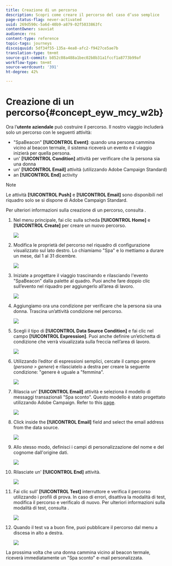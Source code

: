 ```yaml
---
title: Creazione di un percorso
description: Scopri come creare il percorso del caso d’uso semplice
page-status-flag: never-activated
uuid: 269d590c-5a6d-40b9-a879-02f5033863fc
contentOwner: sauviat
audience: rns
content-type: reference
topic-tags: journeys
discoiquuid: 5df34f55-135a-4ea8-afc2-f9427ce5ae7b
translation-type: tm+mt
source-git-commit: b852c08a488a1bec02b8b31a1fccf1a8773b99af
workflow-type: tm+mt
source-wordcount: '391'
ht-degree: 42%

---
```



# Creazione di un percorso{#concept_eyw_mcy_w2b}

Ora l’**utente aziendale** può costruire il percorso. Il nostro viaggio includerà solo un percorso con le seguenti attività:

* &quot;SpaBeacon&quot; **[!UICONTROL Event]**: quando una persona cammina vicino al beacon termale, il sistema riceverà un evento e il viaggio inizierà per quella persona.
* un&#39; **[!UICONTROL Condition]** attività per verificare che la persona sia una donna
* un&#39; **[!UICONTROL Email]** attività (utilizzando  Adobe Campaign Standard)
* an **[!UICONTROL End]** activity

>[!NOTE]
>
>Le attività **[!UICONTROL Push]** e **[!UICONTROL Email]** sono disponibili nel riquadro solo se si dispone di Adobe Campaign Standard.

Per ulteriori informazioni sulla creazione di un percorso, consulta [](../building-journeys/journey.md).

1. Nel menu principale, fai clic sulla scheda **[!UICONTROL Home]** e **[!UICONTROL Create]** per creare un nuovo percorso.

   ![](../assets/journey31.png)

1. Modifica le proprietà del percorso nel riquadro di configurazione visualizzato sul lato destro. Lo chiamiamo &quot;Spa&quot; e lo mettiamo a durare un mese, dal 1 al 31 dicembre.

   ![](../assets/journeyuc1_8.png)

1. Iniziate a progettare il viaggio trascinando e rilasciando l&#39;evento &quot;SpaBeacon&quot; dalla palette al quadro. Puoi anche fare doppio clic sull’evento nel riquadro per aggiungerlo all’area di lavoro.

   ![](../assets/journeyuc1_9.png)

1. Aggiungiamo ora una condizione per verificare che la persona sia una donna. Trascina un’attività condizione nel percorso.

   ![](../assets/journeyuc1_10.png)

1. Scegli il tipo di **[!UICONTROL Data Source Condition]** e fai clic nel campo **[!UICONTROL Expression]**. Puoi anche definire un’etichetta di condizione che verrà visualizzata sulla freccia nell’area di lavoro.

   ![](../assets/journeyuc1_11.png)

1. Utilizzando l’editor di espressioni semplici, cercate il campo genere (_persona > genere_) e rilasciatelo a destra per creare la seguente condizione: &quot;genere è uguale a &quot;femmina&quot;.

   ![](../assets/journeyuc1_12.png)

1. Rilascia un&#39; **[!UICONTROL Email]** attività e seleziona il modello di messaggi transazionali &quot;Spa sconto&quot;. Questo modello è stato progettato utilizzando  Adobe Campaign. Refer to this [page](https://docs.adobe.com/content/help/it-IT/campaign-standard/using/communication-channels/transactional-messaging/about-transactional-messaging.translate.html).

   ![](../assets/journeyuc1_13.png)

1. Click inside the **[!UICONTROL Email]** field and select the email address from the data source.

   ![](../assets/journeyuc1_14.png)

1. Allo stesso modo, definisci i campi di personalizzazione del nome e del cognome dall&#39;origine dati.

   ![](../assets/journeyuc1_15.png)

1. Rilasciate un&#39; **[!UICONTROL End]** attività.

   ![](../assets/journeyuc1_17.png)

1. Fai clic sull’ **[!UICONTROL Test]** interruttore e verifica il percorso utilizzando i profili di prova. In caso di errori, disattiva la modalità di test, modifica il percorso e verificalo di nuovo. Per ulteriori informazioni sulla modalità di test, consulta [](../building-journeys/testing-the-journey.md).

   ![](../assets/journeyuc1_18bis.png)

1. Quando il test va a buon fine, puoi pubblicare il percorso dal menu a discesa in alto a destra.

   ![](../assets/journeyuc1_18.png)

La prossima volta che una donna cammina vicino al beacon termale, riceverà immediatamente un &quot;Spa sconto&quot; e-mail personalizzata.
